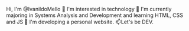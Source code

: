 Hi, I'm @IvanildoMello
👀 I'm interested in technology
🌱 I'm currently majoring in Systems Analysis and Development and learning HTML, CSS and JS
💞️ I'm developing a personal website.
📫Let's be DEV.
<!---
IvanildoMello/IvanildoMello is a ✨ special ✨ repository because its `README.md` (this file) appears on your GitHub profile.
You can click the Preview link to take a look at your changes.
--->
